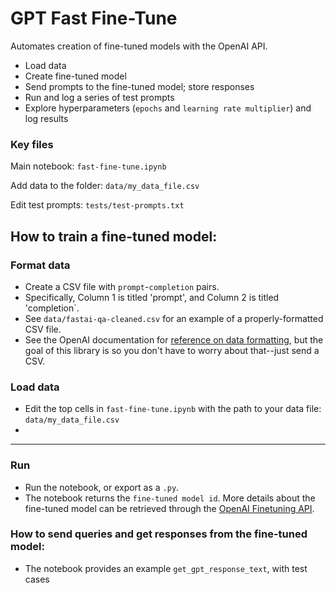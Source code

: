 # GPT Fast Fine-Tune


Automates creation of fine-tuned models with the OpenAI API. 
- Load data
- Create fine-tuned model
- Send prompts to the fine-tuned model; store responses
- Run and log a series of test prompts 
- Explore hyperparameters (`epochs` and `learning rate multiplier`) and log results 


### Key files 

Main notebook: `fast-fine-tune.ipynb` 

Add data to the folder: `data/my_data_file.csv ` 

Edit test prompts: `tests/test-prompts.txt`

## How to train a fine-tuned model: 
### Format data
- Create a CSV file with `prompt`-`completion` pairs. 
- Specifically, Column 1 is titled 'prompt', and Column 2 is titled 'completion`. 
- See `data/fastai-qa-cleaned.csv` for an example of a properly-formatted CSV file. 
- See the OpenAI documentation for [reference on data formatting](https://beta.openai.com/docs/guides/fine-tuning/prepare-training-data), but the goal of this library is so you don't have to worry about that--just send a CSV. 

### Load data 
- Edit the top cells in `fast-fine-tune.ipynb`  with the path to your data file: `data/my_data_file.csv ` 
- 
--- 

### Run 
- Run the notebook, or export as a `.py`. 
- The notebook returns the `fine-tuned model id`. 
More details about the fine-tuned model can be retrieved through the [OpenAI Finetuning API](https://beta.openai.com/docs/guides/fine-tuning).

### How to send queries and get responses from the fine-tuned model: 
- The notebook  provides an example `get_gpt_response_text`, with test cases 

